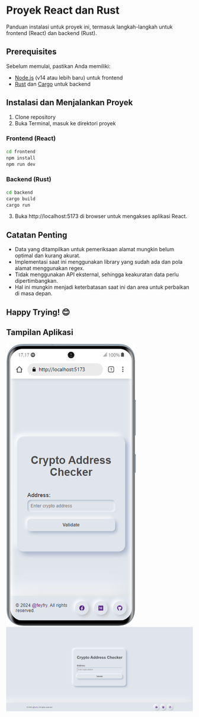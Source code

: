 # Proyek React dan Rust

Panduan instalasi untuk proyek ini, termasuk langkah-langkah untuk frontend (React) dan backend (Rust).

## Prerequisites

Sebelum memulai, pastikan Anda memiliki:

- [Node.js](https://nodejs.org/) (v14 atau lebih baru) untuk frontend
- [Rust](https://www.rust-lang.org/tools/install) dan [Cargo](https://doc.rust-lang.org/cargo/) untuk backend

## Instalasi dan Menjalankan Proyek

1. Clone repository
2. Buka Terminal, masuk ke direktori proyek

### Frontend (React)

```bash
cd frontend
npm install
npm run dev
```

### Backend (Rust)

```bash
cd backend
cargo build
cargo run
```

3. Buka http://localhost:5173 di browser untuk mengakses aplikasi React.

## Catatan Penting
- Data yang ditampilkan untuk pemeriksaan alamat mungkin belum optimal dan kurang akurat.
- Implementasi saat ini menggunakan library yang sudah ada dan pola alamat menggunakan regex.
- Tidak menggunakan API eksternal, sehingga keakuratan data perlu dipertimbangkan.
- Hal ini mungkin menjadi keterbatasan saat ini dan area untuk perbaikan di masa depan.

## Happy Trying! 😊

## Tampilan Aplikasi

![Mobile](Samsung-Galaxy-S20-localhost.png)
![Desktop](Screenshot-2024-10-11-171709.jpg)
